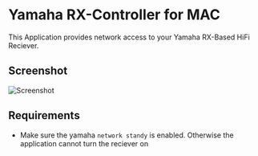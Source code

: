 # Yamaha RX-Controller for MAC
This Application provides network access to your Yamaha RX-Based HiFi Reciever.

## Screenshot
![Screenshot](https://github.com/zvaehn/yamaha-rx-controller-for-mac/raw/master/Screenshot.png)

## Requirements
- Make sure the yamaha `network standy` is enabled. Otherwise the application cannot turn the reciever on
